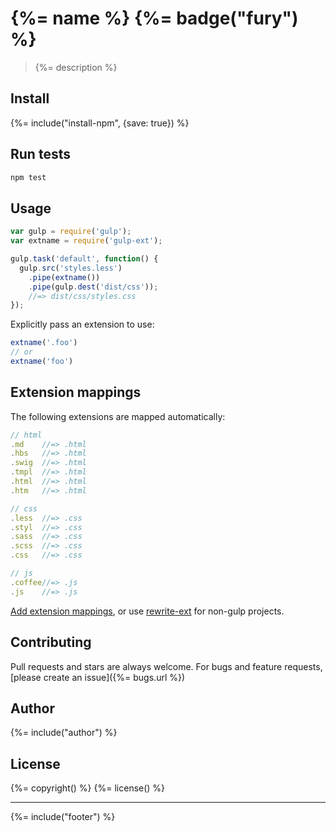 # {%= name %} {%= badge("fury") %}

> {%= description %}

## Install
{%= include("install-npm", {save: true}) %}

## Run tests

```bash
npm test
```

## Usage

```js
var gulp = require('gulp');
var extname = require('gulp-ext');

gulp.task('default', function() {
  gulp.src('styles.less')
    .pipe(extname())
    .pipe(gulp.dest('dist/css'));
    //=> dist/css/styles.css
});
```

Explicitly pass an extension to use:

```js
extname('.foo')
// or
extname('foo')
```

## Extension mappings

The following extensions are mapped automatically:

```js
// html
.md    //=> .html
.hbs   //=> .html
.swig  //=> .html
.tmpl  //=> .html
.html  //=> .html
.htm   //=> .html

// css
.less  //=> .css
.styl  //=> .css
.sass  //=> .css
.scss  //=> .css
.css   //=> .css

// js
.coffee//=> .js
.js    //=> .js
```

[Add extension mappings](https://github.com/jonschlinkert/ext-map), or use [rewrite-ext](https://github.com/jonschlinkert/rewrite-ext) for non-gulp projects.

## Contributing
Pull requests and stars are always welcome. For bugs and feature requests, [please create an issue]({%= bugs.url %})

## Author
{%= include("author") %}

## License
{%= copyright() %}
{%= license() %}

***

{%= include("footer") %}
